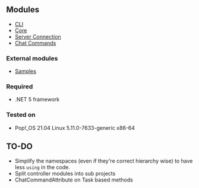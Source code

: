 ## Modules
- [CLI](Modules/CLI)
- [Core](Core)
- [Server Connection](Modules/ServerConnection)
- [Chat Commands](Modules/ChatCommand)

### External modules
- [Samples](../Plugin.Samples)

### Required
- .NET 5 framework

### Tested on
- Pop!_OS 21.04 Linux 5.11.0-7633-generic x86-64

## TO-DO
- Simplify the namespaces (even if they're correct hierarchy wise) to have less `using` in the code.
- Split controller modules into sub projects
- ChatCommandAttribute on Task based methods